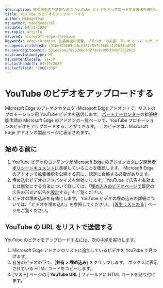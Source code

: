 ```yaml
---
description: 拡張機能の申請のために YouTube ビデオをアップロードする方法を説明します。
title: YouTube のビデオをアップロードする
author: MSEdgeTeam
ms.author: msedgedevrel
ms.date: 04/21/2020
ms.topic: article
ms.prod: microsoft-edge-chromium
keywords: edge-chromium、拡張機能の開発、ブラウザーの拡張、アドオン、パートナーセンター、開発者
ms.openlocfilehash: c91bd32b505da8cd182f557f660ea147b21ad724
ms.sourcegitcommit: 531ec8aa1f89b28bc4d271e8e995f846f2392bc3
ms.translationtype: MT
ms.contentlocale: ja-JP
ms.lasthandoff: 04/29/2020
ms.locfileid: "10607336"
---
```

# YouTube のビデオをアップロードする  

Microsoft Edge のアドオンカタログ (Microsoft Edge アドオン \) で、リストのプロモーション用 YouTube ビデオを送信します。  [パートナーセンター][MicrosoftPartnerCenter]の拡張機能申請の Microsoft Edge のアドオンの一覧ページで、YouTube プロモーションのビデオをアップロードすることができます。  このビデオは、Microsoft Edge アドオンの製品ページに表示されます。  

## 始める前に  

1.  YouTube ビデオのコンテンツが[Microsoft Edge のアドオンカタログ開発者ポリシードキュメント][MicrosoftEdgeAddonsCatalogDeveloperPolicies]に準拠していることを確認します。  Microsoft Edge のアドオンで拡張機能を公開する前に、認定に合格する必要があります。  
1.  埋め込むビデオのアドバタイズを無効にします。  YouTube で広告を有効または無効にする方法について詳しくは、「[埋め込みのビデオページで][GoogleYoutubeAnswer132596]既定の広告の形式と広告を[設定][GoogleYoutubeAnswer2531367Topic7072227]する」をご覧ください。  
1.  ビデオの埋め込みを有効にします。  YouTube ビデオの埋め込みの詳細については、「ビデオを埋め込む」を参照してください。 [[再生リストの &][GoogleYoutubeAnswer171780] ] ページをご覧ください。  

## YouTube の URL をリストで送信する  

YouTube のビデオをアップロードするには、次の手順を実行します。  

1.  Microsoft Edge アドオンのリストに追加しているビデオを YouTube で見つけます。  
1.  自分のビデオの下で、[**共有 > 埋め込み**] をクリックします。  ボックスに表示されている HTML コードをコピーします。  
1.  [**リスト**] ページの [ **YouTube URL** ] フィールドに HTML コードを貼り付けます。  

<!-- image links -->  

<!-- links -->  

[MicrosoftEdgeAddonsCatalogDeveloperPolicies]: ../store-policies/developer-policies.md "Microsoft Edge アドオンカタログ開発者ポリシー |Microsoft ドキュメント"  

[GoogleYoutubeAnswer2531367Topic7072227]: https://support.google.com/youtube/answer/2531367?ref_topic=7072227 "既定の広告の形式を設定する-YouTube のヘルプ"  
[GoogleYoutubeAnswer132596]: https://support.google.com/youtube/answer/132596 "埋め込みビデオに関する広告-YouTube のヘルプ"  
[GoogleYoutubeAnswer171780]: https://support.google.com/youtube/answer/171780 "ビデオを埋め込む \ & のプレイリスト-YouTube ヘルプ"  

[MicrosoftPartnerCenter]: https://partner.microsoft.com/dashboard/microsoftedge/public/login?ref=dd "パートナーセンター"  
